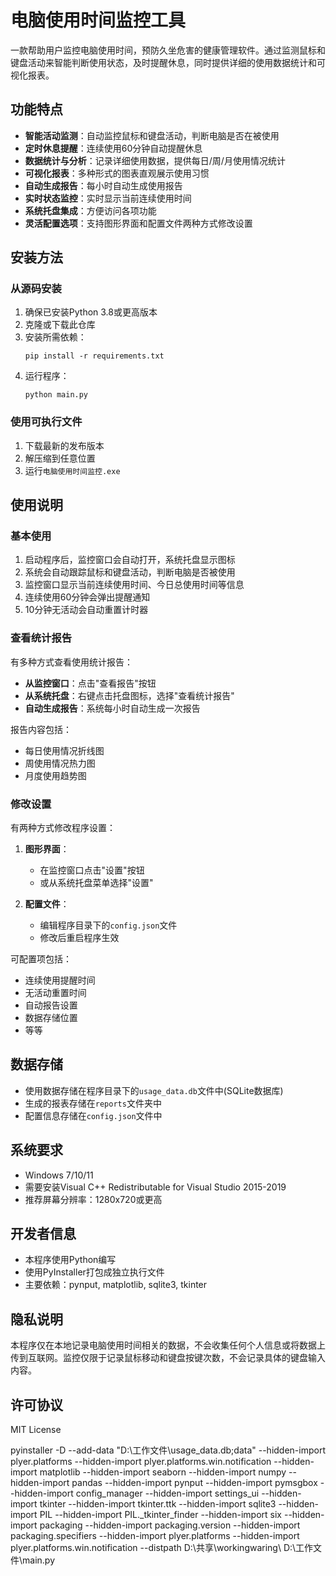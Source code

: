 # 电脑使用时间监控工具

一款帮助用户监控电脑使用时间，预防久坐危害的健康管理软件。通过监测鼠标和键盘活动来智能判断使用状态，及时提醒休息，同时提供详细的使用数据统计和可视化报表。

## 功能特点

- **智能活动监测**：自动监控鼠标和键盘活动，判断电脑是否在被使用
- **定时休息提醒**：连续使用60分钟自动提醒休息
- **数据统计与分析**：记录详细使用数据，提供每日/周/月使用情况统计
- **可视化报表**：多种形式的图表直观展示使用习惯
- **自动生成报告**：每小时自动生成使用报告
- **实时状态监控**：实时显示当前连续使用时间
- **系统托盘集成**：方便访问各项功能
- **灵活配置选项**：支持图形界面和配置文件两种方式修改设置

## 安装方法

### 从源码安装

1. 确保已安装Python 3.8或更高版本
2. 克隆或下载此仓库
3. 安装所需依赖：
   ```
   pip install -r requirements.txt
   ```
4. 运行程序：
   ```
   python main.py
   ```

### 使用可执行文件

1. 下载最新的发布版本
2. 解压缩到任意位置
3. 运行`电脑使用时间监控.exe`

## 使用说明

### 基本使用

1. 启动程序后，监控窗口会自动打开，系统托盘显示图标
2. 系统会自动跟踪鼠标和键盘活动，判断电脑是否被使用
3. 监控窗口显示当前连续使用时间、今日总使用时间等信息
4. 连续使用60分钟会弹出提醒通知
5. 10分钟无活动会自动重置计时器

### 查看统计报告

有多种方式查看使用统计报告：

- **从监控窗口**：点击"查看报告"按钮
- **从系统托盘**：右键点击托盘图标，选择"查看统计报告"
- **自动生成报告**：系统每小时自动生成一次报告

报告内容包括：
- 每日使用情况折线图
- 周使用情况热力图
- 月度使用趋势图

### 修改设置

有两种方式修改程序设置：

1. **图形界面**：
   - 在监控窗口点击"设置"按钮
   - 或从系统托盘菜单选择"设置"

2. **配置文件**：
   - 编辑程序目录下的`config.json`文件
   - 修改后重启程序生效

可配置项包括：
- 连续使用提醒时间
- 无活动重置时间
- 自动报告设置
- 数据存储位置
- 等等

## 数据存储

- 使用数据存储在程序目录下的`usage_data.db`文件中(SQLite数据库)
- 生成的报表存储在`reports`文件夹中
- 配置信息存储在`config.json`文件中

## 系统要求

- Windows 7/10/11
- 需要安装Visual C++ Redistributable for Visual Studio 2015-2019
- 推荐屏幕分辨率：1280x720或更高

## 开发者信息

- 本程序使用Python编写
- 使用PyInstaller打包成独立执行文件
- 主要依赖：pynput, matplotlib, sqlite3, tkinter

## 隐私说明

本程序仅在本地记录电脑使用时间相关的数据，不会收集任何个人信息或将数据上传到互联网。监控仅限于记录鼠标移动和键盘按键次数，不会记录具体的键盘输入内容。

## 许可协议

MIT License 

pyinstaller -D  --add-data "D:\工作文件\usage_data.db;data"  --hidden-import plyer.platforms --hidden-import plyer.platforms.win.notification --hidden-import matplotlib --hidden-import seaborn --hidden-import numpy --hidden-import pandas --hidden-import pynput --hidden-import pymsgbox --hidden-import config_manager --hidden-import settings_ui --hidden-import tkinter --hidden-import tkinter.ttk --hidden-import sqlite3 --hidden-import PIL --hidden-import PIL._tkinter_finder --hidden-import six --hidden-import packaging --hidden-import packaging.version --hidden-import packaging.specifiers  --hidden-import plyer.platforms --hidden-import plyer.platforms.win.notification  --distpath D:\共享\workingwaring\ D:\工作文件\main.py
